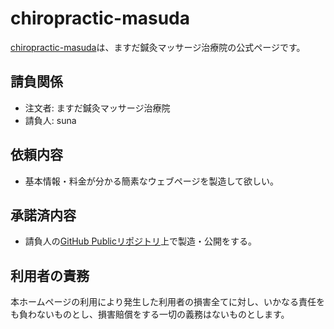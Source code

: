 # chiropractic-masuda
[chiropractic-masuda](https://ghsable.github.io/chiropractic-masuda/)は、ますだ鍼灸マッサージ治療院の公式ページです。

## 請負関係
* 注文者: ますだ鍼灸マッサージ治療院
* 請負人: suna

## 依頼内容
* 基本情報・料金が分かる簡素なウェブページを製造して欲しい。

## 承諾済内容
* 請負人の[GitHub Publicリポジトリ](https://github.com/ghsable/chiropractic-masuda)上で製造・公開をする。

## 利用者の責務
本ホームページの利用により発生した利用者の損害全てに対し、いかなる責任をも負わないものとし、損害賠償をする一切の義務はないものとします。
